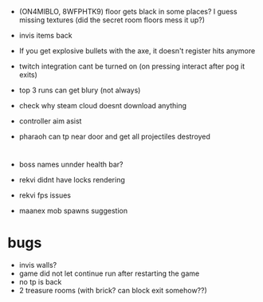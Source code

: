 * (ON4MIBLO, 8WFPHTK9) floor gets black in some places? I guess missing textures (did the secret room floors mess it up?)
* invis items back
* If you get explosive bullets with the axe, it doesn't register hits anymore
* twitch integration cant be turned on (on pressing interact after pog it exits)

* top 3 runs can get blury (not always)

* check why steam cloud doesnt download anything
* controller aim asist
* pharaoh can tp near door and get all projectiles destroyed

#

* boss names unnder health bar?
* rekvi didnt have locks rendering
* rekvi fps issues

* maanex mob spawns suggestion

# bugs
* invis walls?
* game did not let continue run after restarting the game
* no tp is back
* 2 treasure rooms (with brick? can block exit somehow??)